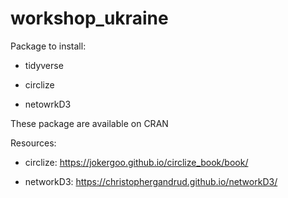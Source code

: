 # workshop_ukraine

Package to install:
- tidyverse

- circlize

- netowrkD3

These package are available on CRAN

Resources:

- circlize: https://jokergoo.github.io/circlize_book/book/

- networkD3: https://christophergandrud.github.io/networkD3/
